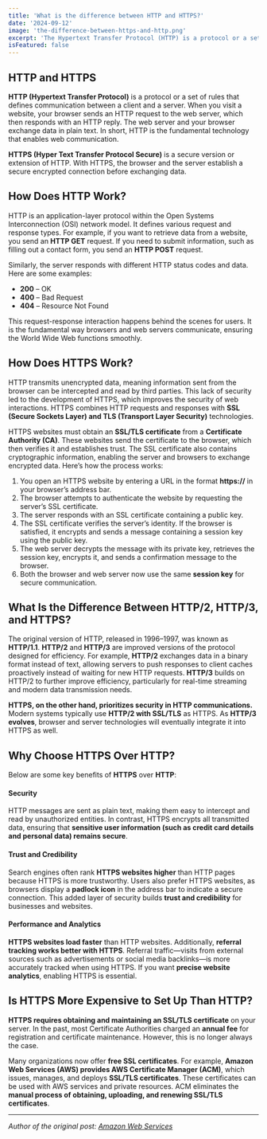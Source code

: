 ```yaml
---
title: 'What is the difference between HTTP and HTTPS?'
date: '2024-09-12'
image: 'the-difference-between-https-and-http.png'
excerpt: 'The Hypertext Transfer Protocol (HTTP) is a protocol or a set of rules that defines communication between a client and a server.'
isFeatured: false
---
```


## HTTP and HTTPS

**HTTP (Hypertext Transfer Protocol)** is a protocol or a set of rules that defines communication between a client and a server. When you visit a website, your browser sends an HTTP request to the web server, which then responds with an HTTP reply. The web server and your browser exchange data in plain text. In short, HTTP is the fundamental technology that enables web communication.

**HTTPS (Hyper Text Transfer Protocol Secure)** is a secure version or extension of HTTP. With HTTPS, the browser and the server establish a secure encrypted connection before exchanging data.

## How Does HTTP Work?

HTTP is an application-layer protocol within the Open Systems Interconnection (OSI) network model. It defines various request and response types. For example, if you want to retrieve data from a website, you send an **HTTP GET** request. If you need to submit information, such as filling out a contact form, you send an **HTTP POST** request.

Similarly, the server responds with different HTTP status codes and data. Here are some examples:

- **200** – OK
- **400** – Bad Request
- **404** – Resource Not Found

This request-response interaction happens behind the scenes for users. It is the fundamental way browsers and web servers communicate, ensuring the World Wide Web functions smoothly.

## How Does HTTPS Work?

HTTP transmits unencrypted data, meaning information sent from the browser can be intercepted and read by third parties. This lack of security led to the development of HTTPS, which improves the security of web interactions. HTTPS combines HTTP requests and responses with **SSL (Secure Sockets Layer) and TLS (Transport Layer Security)** technologies.

HTTPS websites must obtain an **SSL/TLS certificate** from a **Certificate Authority (CA)**. These websites send the certificate to the browser, which then verifies it and establishes trust. The SSL certificate also contains cryptographic information, enabling the server and browsers to exchange encrypted data. Here’s how the process works:

1. You open an HTTPS website by entering a URL in the format **https://** in your browser’s address bar.
2. The browser attempts to authenticate the website by requesting the server’s SSL certificate.
3. The server responds with an SSL certificate containing a public key.
4. The SSL certificate verifies the server’s identity. If the browser is satisfied, it encrypts and sends a message containing a session key using the public key.
5. The web server decrypts the message with its private key, retrieves the session key, encrypts it, and sends a confirmation message to the browser.
6. Both the browser and web server now use the same **session key** for secure communication.

## What Is the Difference Between HTTP/2, HTTP/3, and HTTPS?

The original version of HTTP, released in 1996–1997, was known as **HTTP/1.1**. **HTTP/2** and **HTTP/3** are improved versions of the protocol designed for efficiency. For example, **HTTP/2** exchanges data in a binary format instead of text, allowing servers to push responses to client caches proactively instead of waiting for new HTTP requests. **HTTP/3** builds on HTTP/2 to further improve efficiency, particularly for real-time streaming and modern data transmission needs.

**HTTPS, on the other hand, prioritizes security in HTTP communications.** Modern systems typically use **HTTP/2 with SSL/TLS** as HTTPS. As **HTTP/3 evolves**, browser and server technologies will eventually integrate it into HTTPS as well.

## Why Choose HTTPS Over HTTP?

Below are some key benefits of **HTTPS** over **HTTP**:

#### **Security**

HTTP messages are sent as plain text, making them easy to intercept and read by unauthorized entities. In contrast, HTTPS encrypts all transmitted data, ensuring that **sensitive user information (such as credit card details and personal data) remains secure**.

#### **Trust and Credibility**

Search engines often rank **HTTPS websites higher** than HTTP pages because HTTPS is more trustworthy. Users also prefer HTTPS websites, as browsers display a **padlock icon** in the address bar to indicate a secure connection. This added layer of security builds **trust and credibility** for businesses and websites.

#### **Performance and Analytics**

**HTTPS websites load faster** than HTTP websites. Additionally, **referral tracking works better with HTTPS**. Referral traffic—visits from external sources such as advertisements or social media backlinks—is more accurately tracked when using HTTPS. If you want **precise website analytics**, enabling HTTPS is essential.

## Is HTTPS More Expensive to Set Up Than HTTP?

**HTTPS requires obtaining and maintaining an SSL/TLS certificate** on your server. In the past, most Certificate Authorities charged an **annual fee** for registration and certificate maintenance. However, this is no longer always the case.

Many organizations now offer **free SSL certificates**. For example, **Amazon Web Services (AWS) provides AWS Certificate Manager (ACM)**, which issues, manages, and deploys **SSL/TLS certificates**. These certificates can be used with AWS services and private resources. ACM eliminates the **manual process of obtaining, uploading, and renewing SSL/TLS certificates**.

---

_Author of the original post: [Amazon Web Services](https://aws.amazon.com/ 'Amazon Web Services (AWS) is the world’s most comprehensive and broadly adopted cloud, offering over 200 fully featured services from data centers globally.')_
